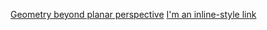 [Geometry beyond planar perspective](ttps://artbellinsky.com/curved-drawing-lesson-1-geometry-beyond-planar-perspective/)
[I'm an inline-style link](https://www.google.com)
